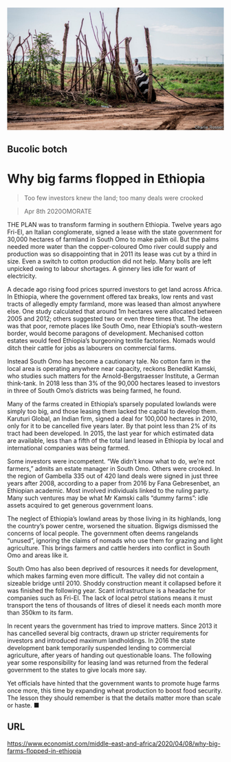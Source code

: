 ![](./images/20200411_MAP002_0.jpg)

## Bucolic botch

# Why big farms flopped in Ethiopia

> Too few investors knew the land; too many deals were crooked

> Apr 8th 2020OMORATE

THE PLAN was to transform farming in southern Ethiopia. Twelve years ago Fri-El, an Italian conglomerate, signed a lease with the state government for 30,000 hectares of farmland in South Omo to make palm oil. But the palms needed more water than the copper-coloured Omo river could supply and production was so disappointing that in 2011 its lease was cut by a third in size. Even a switch to cotton production did not help. Many bolls are left unpicked owing to labour shortages. A ginnery lies idle for want of electricity.

A decade ago rising food prices spurred investors to get land across Africa. In Ethiopia, where the government offered tax breaks, low rents and vast tracts of allegedly empty farmland, more was leased than almost anywhere else. One study calculated that around 1m hectares were allocated between 2005 and 2012; others suggested two or even three times that. The idea was that poor, remote places like South Omo, near Ethiopia’s south-western border, would become paragons of development. Mechanised cotton estates would feed Ethiopia’s burgeoning textile factories. Nomads would ditch their cattle for jobs as labourers on commercial farms.

Instead South Omo has become a cautionary tale. No cotton farm in the local area is operating anywhere near capacity, reckons Benedikt Kamski, who studies such matters for the Arnold-Bergstraesser Institute, a German think-tank. In 2018 less than 3% of the 90,000 hectares leased to investors in three of South Omo’s districts was being farmed, he found.

Many of the farms created in Ethiopia’s sparsely populated lowlands were simply too big, and those leasing them lacked the capital to develop them. Karuturi Global, an Indian firm, signed a deal for 100,000 hectares in 2010, only for it to be cancelled five years later. By that point less than 2% of its tract had been developed. In 2015, the last year for which estimated data are available, less than a fifth of the total land leased in Ethiopia by local and international companies was being farmed.

Some investors were incompetent. “We didn’t know what to do, we’re not farmers,” admits an estate manager in South Omo. Others were crooked. In the region of Gambella 335 out of 420 land deals were signed in just three years after 2008, according to a paper from 2016 by Fana Gebresenbet, an Ethiopian academic. Most involved individuals linked to the ruling party. Many such ventures may be what Mr Kamski calls “dummy farms”: idle assets acquired to get generous government loans.

The neglect of Ethiopia’s lowland areas by those living in its highlands, long the country’s power centre, worsened the situation. Bigwigs dismissed the concerns of local people. The government often deems rangelands “unused”, ignoring the claims of nomads who use them for grazing and light agriculture. This brings farmers and cattle herders into conflict in South Omo and areas like it.

South Omo has also been deprived of resources it needs for development, which makes farming even more difficult. The valley did not contain a sizeable bridge until 2010. Shoddy construction meant it collapsed before it was finished the following year. Scant infrastructure is a headache for companies such as Fri-El. The lack of local petrol stations means it must transport the tens of thousands of litres of diesel it needs each month more than 350km to its farm.

In recent years the government has tried to improve matters. Since 2013 it has cancelled several big contracts, drawn up stricter requirements for investors and introduced maximum landholdings. In 2016 the state development bank temporarily suspended lending to commercial agriculture, after years of handing out questionable loans. The following year some responsibility for leasing land was returned from the federal government to the states to give locals more say.

Yet officials have hinted that the government wants to promote huge farms once more, this time by expanding wheat production to boost food security. The lesson they should remember is that the details matter more than scale or haste. ■

## URL

https://www.economist.com/middle-east-and-africa/2020/04/08/why-big-farms-flopped-in-ethiopia
